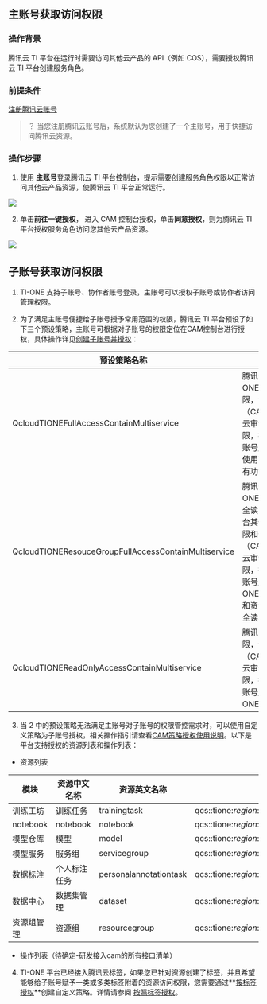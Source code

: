 ## 主账号获取访问权限
### 操作背景

腾讯云 TI 平台在运行时需要访问其他云产品的 API（例如 COS），需要授权腾讯云 TI 平台创建服务角色。

### 前提条件

[注册腾讯云账号](https://intl.cloud.tencent.com/document/product/378/17985)

>？
> 当您注册腾讯云账号后，系统默认为您创建了一个主账号，用于快捷访问腾讯云资源。

### 操作步骤

1. 使用 **主账号**登录腾讯云 TI 平台控制台，提示需要创建服务角色权限以正常访问其他云产品资源，使腾讯云 TI 平台正常运行。

![](https://qcloudimg.tencent-cloud.cn/raw/13d217e54e6103dd649d210c223ba587.png)

2. 单击**前往一键授权**， 进入 CAM 控制台授权，单击**同意授权**，则为腾讯云 TI 平台授权服务角色访问您其他云产品资源。

![](https://qcloudimg.tencent-cloud.cn/raw/aaef43fa7fa7ad812c9773d0e8b7f404.png)


## 子账号获取访问权限

1. TI-ONE 支持子账号、协作者账号登录，主账号可以授权子账号或协作者访问管理权限。

2. 为了满足主账号便捷给子账号授予常用范围的权限，腾讯云 TI 平台预设了如下三个预设策略，主账号可根据对子账号的权限定位在CAM控制台进行授权，具体操作详见[创建子账号并授权](https://intl.cloud.tencent.com/document/product/598/40985)：

| 预设策略名称                                         | 功能描述                                                     |
| ---------------------------------------------------- | ------------------------------------------------------------ |
| QcloudTIONEFullAccessContainMultiservice             | 腾讯云 TI 平台 TI-ONE 全读写访问权限，包含部分云产品（CAM/TAG/monitor/云审计等）的只读权限，拥有该策略的子账号/协作者可以完整使用TI-ONE平台的所有功能 |
| QcloudTIONEResouceGroupFullAccessContainMultiservice | 腾讯云 TI 平台 TI-ONE 资源组管理模块全读写权限，包含平台其他模块的只读权限和部分云产品（CAM/TAG/monitor/云审计等）的只读权限，拥有该策略的子账号/协作者有 TI-ONE 平台的只读权限和资源组管理模块的全读写权限 |
| QcloudTIONEReadOnlyAccessContainMultiservice         | 腾讯云 TI 平台只读权限，包含其他云产品（CAM/TAG/monitor/云审计等）的只读权限，拥有该策略的子账号/协作者拥有 TI-ONE 平台的只读权限 |

3. 当 2 中的预设策略无法满足主账号对子账号的权限管控需求时，可以使用自定义策略为子账号授权，相关操作指引请查看[CAM策略授权使用说明](https://intl.cloud.tencent.com/document/product/598/10600)。以下是平台支持授权的资源列表和操作列表：

- 资源列表

| 模块       | 资源中文名称 | 资源英文名称           | 授权策略中的资源描述方法                                     |
| ---------- | ------------ | ---------------------- | ------------------------------------------------------------ |
| 训练工坊   | 训练任务     | trainingtask           | qcs::tione:$region:$account:trainingtask/${trainingTaskId}   |
| notebook   | notebook     | notebook               | qcs::tione:$region:$account:notebook/${notebookId}           |
| 模型仓库   | 模型         | model                  | qcs::tione:$region:$account:model/${modelId}                 |
| 模型服务   | 服务组       | servicegroup           | qcs::tione:$region:$account:servicegroup/${servicegroupid}   |
| 数据标注   | 个人标注任务 | personalannotationtask | qcs::tione:$region:$account:personalannotationtask/${personalannotationtaskid} |
| 数据中心   | 数据集管理   | dataset                | qcs::tione:$region:$account:dataset/${datasetId}             |
| 资源组管理 | 资源组       | resourcegroup          | qcs::tione:$region:$account:resourcegroup/${resourcegroupId} |

- 操作列表（待确定-研发接入cam的所有接口清单）

4. TI-ONE 平台已经接入腾讯云标签，如果您已针对资源创建了标签，并且希望能够给子账号赋予一类或多类标签附着的资源访问权限，您需要通过**[按标签授权](https://console.cloud.tencent.com/cam/policy/createByTag)**创建自定义策略。详情请参阅 [按照标签授权](https://intl.cloud.tencent.com/document/product/598/35596)。